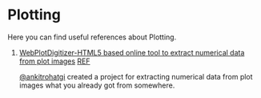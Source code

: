 # Plotting

Here you can find useful references about Plotting.

1. [WebPlotDigitizer-HTML5 based online tool to extract numerical data from plot images](https://github.com/ankitrohatgi/WebPlotDigitizer)    [REF](http://arohatgi.info/WebPlotDigitizer/)  

   [@ankitrohatgi](https://github.com/ankitrohatgi) created a project for extracting numerical data from plot images what you already got from somewhere.

